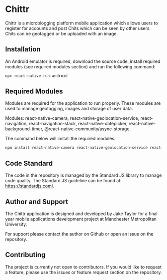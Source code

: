 # Chittr
Chittr is a microblogging platform mobile application which allows users to register for accounts and post Chits which can be seen by other users. Chits can be geotagged or be uploaded with an image.

## Installation
An Android emulator is required, download the source code, install required modules (see required modules section) and run the following command:
```bash
npx react-native run-android
```

## Required Modules
Modules are required for the application to run properly. These modules are used to manage geotagging, images and storage of user data.
 
Modules: 
react-native-camera,
react-native-geolocation-service,
react-navigation,
react-navigation-stack,
react-native-datepicker,
react-native-background-timer,
@react-native-community/async-storage.
 
The command below will install the required modules:
```bash
npm install react-native-camera react-native-geolocation-service react-navigation react-navigation-stack react-native-datepicker react-native-background-timer @react-native-community/async-storage
```

## Code Standard
The code in the repository is managed by the Standard JS library to manage code quality. The Standard JS guideline can be found at: https://standardjs.com/.

## Author and Support
The Chittr application is designed and developed by Jake Taylor for a final year mobile applications development project at Manchester Metropolitan University.

For support please contact the author on Github or open an issue on the repository.

## Contributing
The project is currently not open to contributors. If you would like to request a feature, please use the issues or feature request section on the repository.
